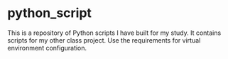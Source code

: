 # python_script
This is a repository of Python scripts I have built for my study. It contains scripts for my other class project. Use the requirements for virtual environment configuration.

